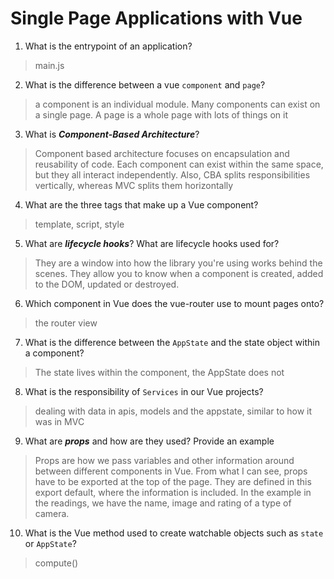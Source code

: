 # Single Page Applications with Vue
01. What is the entrypoint of an application?

  > main.js

02. What is the difference between a vue `component` and `page`?

  > a component is an individual module. Many components can exist on a single page. A page is a whole page with lots of things on it

03. What is ***Component-Based Architecture***?

  > Component based architecture focuses on encapsulation and reusability of code. Each component can exist within the same space, but they all interact independently. Also, CBA splits responsibilities vertically, whereas MVC splits them horizontally

04. What are the three tags that make up a Vue component?

  > template, script, style

05. What are ***lifecycle hooks***? What are lifecycle hooks used for?

  > They are a window into how the library you're using works behind the scenes. They allow you to know when a component is created, added to the DOM, updated or destroyed.

06. Which component in Vue does the vue-router use to mount pages onto?

  > the router view

07. What is the difference between the `AppState` and the state object within a component?

  > The state lives within the component, the AppState does not

08. What is the responsibility of `Services` in our Vue projects?

  > dealing with data in apis, models and the appstate, similar to how it was in MVC

09. What are ***props*** and how are they used? Provide an example

  > Props are how we pass variables and other information around between different components in Vue. From what I can see, props have to be exported at the top of the page. They are defined in this export default, where the information is included. In the example in the readings, we have the name, image and rating of a type of camera.

10. What is the Vue method used to create watchable objects such as `state` or `AppState`?

  > compute()
